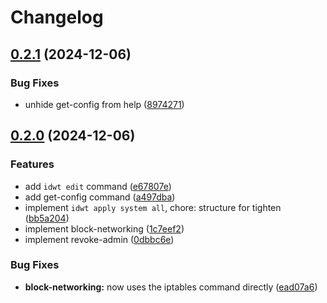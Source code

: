 # Changelog

## [0.2.1](https://github.com/noahdotpy/idwt-rs/compare/v0.2.0...v0.2.1) (2024-12-06)


### Bug Fixes

* unhide get-config from help ([8974271](https://github.com/noahdotpy/idwt-rs/commit/89742718590ecb19c39e6c3fa4c44f723a72c0a4))

## [0.2.0](https://github.com/noahdotpy/idwt-rs/compare/v0.1.0...v0.2.0) (2024-12-06)


### Features

* add `idwt edit` command ([e67807e](https://github.com/noahdotpy/idwt-rs/commit/e67807eb5dae39af19aad17d40f49c43c77ec9ee))
* add get-config command ([a497dba](https://github.com/noahdotpy/idwt-rs/commit/a497dba2e12ee73479d7966131fe7b555fdd1007))
* implement `idwt apply system all`, chore: structure for tighten ([bb5a204](https://github.com/noahdotpy/idwt-rs/commit/bb5a204e93dee41533f08201a80f0e0a5749518c))
* implement block-networking ([1c7eef2](https://github.com/noahdotpy/idwt-rs/commit/1c7eef26b0000c469214810a0f8ba49db14b444e))
* implement revoke-admin ([0dbbc6e](https://github.com/noahdotpy/idwt-rs/commit/0dbbc6e590966d5192302c616c5ffd84fb595cca))


### Bug Fixes

* **block-networking:** now uses the iptables command directly ([ead07a6](https://github.com/noahdotpy/idwt-rs/commit/ead07a6bc2b6fc8745af543086b99404ba247a90))
